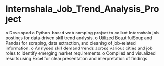 # Internshala_Job_Trend_Analysis_Project
o Developed a Python-based web scraping project to collect Internshala job postings for data-driven skill trend analysis. 
o Utilized BeautifulSoup and Pandas for scraping, data extraction, and cleaning of job-related information. 
o Analysed skill demand trends across various cities and job roles to identify emerging market requirements. 
o Compiled and visualized results using Excel for clear presentation and interpretation of findings.
